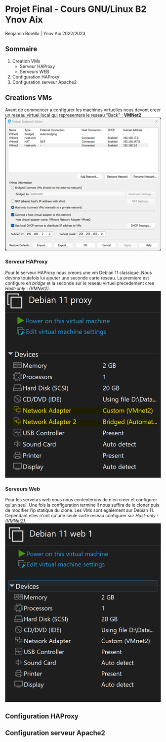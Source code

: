 # Projet Final - Cours GNU/Linux B2 Ynov Aix
Benjamin Borello | Ynov Aix 2022/2023

## Sommaire
1. Creation VMs
    * Serveur HAProxy
    * Serveurs WEB
1. Configuration HAProxy
1. Configuration serveur Apache2


## Creations VMs
Avant de commencer a configurer les machines virtuelles nous devont creer un reseau virtuel local qui representera le reseau "Back" : **VMNet2**
![](https://github.com/Nimajjj/Doc-ProjetFinal-GNU-Linux-B2/blob/main/01%20config%20vm%20proxy/Capture%20d%E2%80%99%C3%A9cran%202023-01-01%20203751.png?raw=true)

### Serveur HAProxy
Pour le serveur HAProxy nous creons une vm Debian 11 classique. Nous devons toutefois lui ajouter une seconde carte reseau.
La premiere est configure en _bridge_ et la seconde sur le reseau virtuel precedement cree _Host-only : (VMNet2)_.
![](https://github.com/Nimajjj/Doc-ProjetFinal-GNU-Linux-B2/blob/main/01%20config%20vm%20proxy/Capture%20d%E2%80%99%C3%A9cran%202023-01-01%20204310.png?raw=true)

### Serveurs Web
Pour les serveurs web nous nous contenterons de n'en creer et configurer qu'un seul. Une fois la configuration termine il nous suffira de le cloner puis de modifier l'ip statique du clone.
Les VMs sont egalement sur Debian 11. Cependant elles n'ont qu'une seule carte reseau configurer sur  _Host-only : (VMNet2)_.
![](https://github.com/Nimajjj/Doc-ProjetFinal-GNU-Linux-B2/blob/main/03%20config%20vm%20server/Capture%20d%E2%80%99%C3%A9cran%202023-01-01%20215450.png?raw=true)

## Configuration HAProxy
## Configuration serveur Apache2

